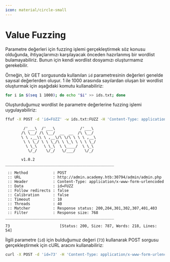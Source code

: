 ```yaml
---
icon: material/circle-small
---
```


# Value Fuzzing

Parametre değerleri için fuzzing işlemi gerçekleştirmek söz konusu olduğunda, ihtiyaçlarımızı karşılayacak önceden hazırlanmış bir wordlist bulamayabiliriz. Bunun için kendi wordlist dosyamızı oluşturmamız gerekebilir.

Örneğin, bir GET sorgusunda kullanılan `id` parametresinin değerleri genelde sayısal değerlerden oluşur. 1 ile 1000 arasında sayılardan oluşan bir wordlist oluşturmak için aşağıdaki komutu kullanabiliriz:

```bash
for i in $(seq 1 1000); do echo "$i" >> ids.txt; done
```

Oluşturduğumuz wordlist ile parametre değerlerine fuzzing işlemi uygulayabiliriz:

```bash
ffuf -X POST -d 'id=FUZZ' -w ids.txt:FUZZ -H 'Content-Type: application/x-www-form-urlencoded' -fs 768 -u http://admin.academy.htb:PORT/admin/admin.php
```

```text title="Output"
        /'___\  /'___\           /'___\
       /\ \__/ /\ \__/  __  __  /\ \__/
       \ \ ,__\\ \ ,__\/\ \/\ \ \ \ ,__\
        \ \ \_/ \ \ \_/\ \ \_\ \ \ \ \_/
         \ \_\   \ \_\  \ \____/  \ \_\
          \/_/    \/_/   \/___/    \/_/

       v1.0.2
________________________________________________

 :: Method           : POST
 :: URL              : http://admin.academy.htb:30794/admin/admin.php
 :: Header           : Content-Type: application/x-www-form-urlencoded
 :: Data             : id=FUZZ
 :: Follow redirects : false
 :: Calibration      : false
 :: Timeout          : 10
 :: Threads          : 40
 :: Matcher          : Response status: 200,204,301,302,307,401,403
 :: Filter           : Response size: 768
________________________________________________

73                      [Status: 200, Size: 787, Words: 218, Lines: 54]
```

İlgili parametre (`id`) için bulduğumuz değeri (`73`) kullanarak POST sorgusu gerçekleştirmek için cURL aracını kullanabiliriz:

```bash
curl -X POST -d 'id=73' -H 'Content-Type: application/x-www-form-urlencoded' http://admin.academy.htb:PORT/admin/admin.php
```
